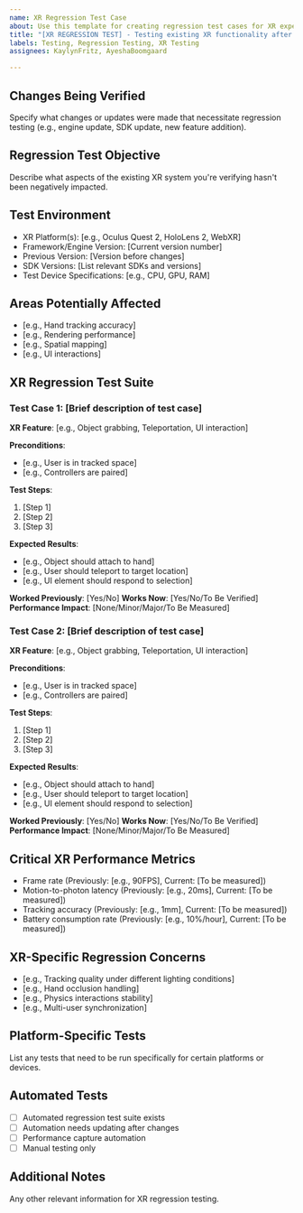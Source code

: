```yaml
---
name: XR Regression Test Case
about: Use this template for creating regression test cases for XR experiences
title: "[XR REGRESSION TEST] - Testing existing XR functionality after changes"
labels: Testing, Regression Testing, XR Testing
assignees: KaylynFritz, AyeshaBoomgaard

---
```


## Changes Being Verified
Specify what changes or updates were made that necessitate regression testing (e.g., engine update, SDK update, new feature addition).

## Regression Test Objective
Describe what aspects of the existing XR system you're verifying hasn't been negatively impacted.

## Test Environment
- XR Platform(s): [e.g., Oculus Quest 2, HoloLens 2, WebXR]
- Framework/Engine Version: [Current version number]
- Previous Version: [Version before changes]
- SDK Versions: [List relevant SDKs and versions]
- Test Device Specifications: [e.g., CPU, GPU, RAM]

## Areas Potentially Affected
- [e.g., Hand tracking accuracy]
- [e.g., Rendering performance]
- [e.g., Spatial mapping]
- [e.g., UI interactions]

## XR Regression Test Suite

### Test Case 1: [Brief description of test case]
**XR Feature**: [e.g., Object grabbing, Teleportation, UI interaction]

**Preconditions**: 
- [e.g., User is in tracked space]
- [e.g., Controllers are paired]

**Test Steps**:
1. [Step 1]
2. [Step 2]
3. [Step 3]

**Expected Results**:
- [e.g., Object should attach to hand]
- [e.g., User should teleport to target location]
- [e.g., UI element should respond to selection]

**Worked Previously**: [Yes/No]
**Works Now**: [Yes/No/To Be Verified]
**Performance Impact**: [None/Minor/Major/To Be Measured]

### Test Case 2: [Brief description of test case]
**XR Feature**: [e.g., Object grabbing, Teleportation, UI interaction]

**Preconditions**: 
- [e.g., User is in tracked space]
- [e.g., Controllers are paired]

**Test Steps**:
1. [Step 1]
2. [Step 2]
3. [Step 3]

**Expected Results**:
- [e.g., Object should attach to hand]
- [e.g., User should teleport to target location]
- [e.g., UI element should respond to selection]

**Worked Previously**: [Yes/No]
**Works Now**: [Yes/No/To Be Verified]
**Performance Impact**: [None/Minor/Major/To Be Measured]

## Critical XR Performance Metrics
- Frame rate (Previously: [e.g., 90FPS], Current: [To be measured])
- Motion-to-photon latency (Previously: [e.g., 20ms], Current: [To be measured])
- Tracking accuracy (Previously: [e.g., 1mm], Current: [To be measured])
- Battery consumption rate (Previously: [e.g., 10%/hour], Current: [To be measured])

## XR-Specific Regression Concerns
- [e.g., Tracking quality under different lighting conditions]
- [e.g., Hand occlusion handling]
- [e.g., Physics interactions stability]
- [e.g., Multi-user synchronization]

## Platform-Specific Tests
List any tests that need to be run specifically for certain platforms or devices.

## Automated Tests
- [ ] Automated regression test suite exists
- [ ] Automation needs updating after changes
- [ ] Performance capture automation
- [ ] Manual testing only

## Additional Notes
Any other relevant information for XR regression testing.
